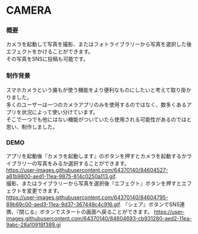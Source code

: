 # CAMERA　　

### 概要
カメラを起動して写真を撮影、またはフォトライブラリーから写真を選択した後エフェクトをかけることができます。  
その写真をSNSに投稿も可能です。  
  
### 制作背景
スマホカメラという誰もが使う機能をより便利なものにしたいと考えて取り掛かりました。  
多くのユーザーは一つのカメラアプリのみを使用するのではなく、数多くあるアプリを状況によって使い分けています。  
そこで一つでも他にはない機能がついていたら使用される可能性があるのではと思い、制作しました。  
  
### DEMO  
アプリを起動後『カメラを起動します』のボタンを押すとカメラを起動するかライブラリーの写真をみるか選択することができます。  
https://user-images.githubusercontent.com/64370140/84604527-a81b9800-aed1-11ea-9875-814c0250a113.gif.  
撮影、またはライブラリーから写真を選択後『エフェクト』ボタンを押すとエフェクトを変更できます。  
https://user-images.githubusercontent.com/64370140/84604795-89b69c00-aed3-11ea-9d37-367448c4c916.gif. 
『シェア』ボタンでSNS連携、『閉じる』ボタンでスタートの画面へ戻ることができます。
https://user-images.githubusercontent.com/64370140/84604693-cb931280-aed2-11ea-9abc-28a10918f389.gi
